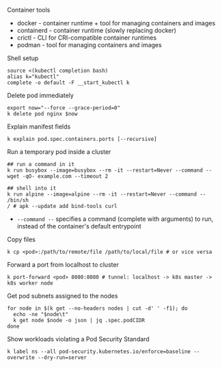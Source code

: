 Container tools

* docker - container runtime + tool for managing containers and images
* containerd - container runtime (slowly replacing docker)
* crictl - CLI for CRI-compatible container runtimes
* podman - tool for managing containers and images

Shell setup

```
source <(kubectl completion bash)
alias k="kubectl"
complete -o default -F __start_kubectl k
```

Delete pod immediately

```
export now="--force --grace-period=0"
k delete pod nginx $now
```

Explain manifest fields

```
k explain pod.spec.containers.ports [--recursive]
```

Run a temporary pod inside a cluster

```
## run a command in it
k run busybox --image=busybox --rm -it --restart=Never --command -- wget -qO- example.com --timeout 2

## shell into it
k run alpine --image=alpine --rm -it --restart=Never --command -- /bin/sh
/ # apk --update add bind-tools curl
```

* `--command --` specifies a command (complete with arguments) to run, instead of the container's default entrypoint

Copy files

```
k cp <pod>:/path/to/remote/file /path/to/local/file # or vice versa
```

Forward a port from localhost to cluster

```
k port-forward <pod> 8080:8080 # tunnel: localhost -> k8s master -> k8s worker node
```

Get pod subnets assigned to the nodes

```
for node in $(k get --no-headers nodes | cut -d' ' -f1); do
  echo -ne "$node\t"
  k get node $node -o json | jq .spec.podCIDR
done
```

Show workloads violating a Pod Security Standard

```
k label ns --all pod-security.kubernetes.io/enforce=baseline --overwrite --dry-run=server
```
